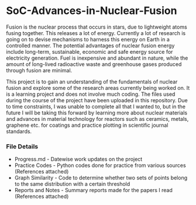 # SoC-Advances-in-Nuclear-Fusion

Fusion is the nuclear process that occurs in stars, due to lightweight atoms fusing together. This releases a lot of energy. Currently a lot of research is going on to devise mechanisms to harness this energy on Earth in a controlled manner. The potential advantages of nuclear fusion energy include long-term, sustainable, economic and safe energy source for electricity generation. Fuel is inexpensive and abundant in nature, while the amount of long-lived radioactive waste and greenhouse gases produced through fusion are minimal.

This project is to gain an understanding of the fundamentals of nuclear fusion and explore some of the research areas currently being worked on. It is a learning project and does not involve much coding. The files used during the course of the project have been uploaded in this repository. Due to time constraints, I was unable to complete all that I wanted to, but in the future I will be taking this forward by learning more about nuclear materials and advances in material technology for reactors such as ceramics, metals, graphene etc. for coatings and practice plotting in scientific journal standards.

### File Details

- Progress.md - Datewise work updates on the project  
- Practice Codes - Python codes done for practice from various sources (References attached)
- Graph Similarity - Code to determine whether two sets of points belong to the same distribution with a certain threshold
- Reports and Notes - Summary reports made for the papers I read (References attached)
